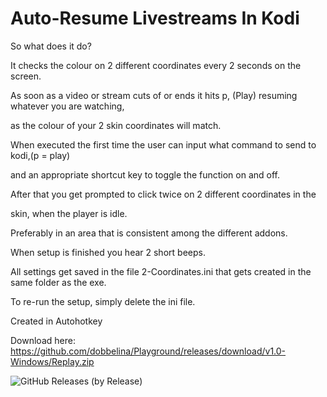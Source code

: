 # Auto-Resume Livestreams In Kodi

So what does it do?

It checks the colour on 2 different coordinates every 2 seconds on the screen.

As soon as a video or stream cuts of or ends it hits p, (Play) resuming whatever you are watching,

as the colour of your 2 skin coordinates will match.

When executed the first time the user can input what command to send to kodi,(p = play)

and an appropriate shortcut key to toggle the function on and off.

After that you get prompted to click twice on 2 different coordinates in the

skin, when the player is idle.

Preferably in an area that is consistent among the different addons.

When setup is finished you hear 2 short beeps.

All settings get saved in the file 2-Coordinates.ini that gets created in the same folder as the exe.

To re-run the setup, simply delete the ini file.

Created in Autohotkey

Download here: https://github.com/dobbelina/Playground/releases/download/v1.0-Windows/Replay.zip

![GitHub Releases (by Release)](https://img.shields.io/github/downloads/dobbelina/Playground/v1.0-Windows/total)
